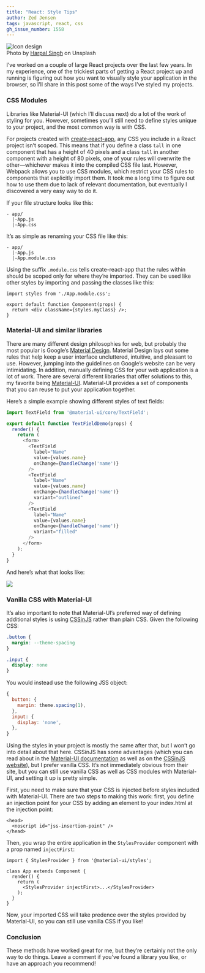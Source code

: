 ```yaml
---
title: "React: Style Tips"
author: Zed Jensen
tags: javascript, react, css
gh_issue_number: 1558
---
```


<img src="/blog/2019/09/28/react-style-tips/image-0.jpg" alt="Icon design" /><br>Photo by <a href="https://unsplash.com/photos/_zKxPsGOGKg">Harpal Singh</a> on Unsplash

I’ve worked on a couple of large React projects over the last few years. In my experience, one of the trickiest parts of getting a React project up and running is figuring out how you want to visually style your application in the browser, so I’ll share in this post some of the ways I’ve styled my projects.

### CSS Modules

Libraries like Material-UI (which I’ll discuss next) do a lot of the work of styling for you. However, sometimes you’ll still need to define styles unique to your project, and the most common way is with CSS.

For projects created with [create-react-app](https://github.com/facebook/create-react-app), any CSS you include in a React project isn’t scoped. This means that if you define a class `tall` in one component that has a height of 40 pixels and a class `tall` in another component with a height of 80 pixels, one of your rules will overwrite the other—whichever makes it into the compiled CSS file last. However, Webpack allows you to use CSS modules, which restrict your CSS rules to components that explicitly import them. It took me a long time to figure out how to use them due to lack of relevant documentation, but eventually I discovered a very easy way to do it.

If your file structure looks like this:

```
- app/
  |-App.js
  |-App.css
```

It’s as simple as renaming your CSS file like this:

```
- app/
  |-App.js
  |-App.module.css
```

Using the suffix `.module.css` tells create-react-app that the rules within should be scoped only for where they’re imported. They can be used like other styles by importing and passing the classes like this:

```
import styles from './App.module.css';

export default function Component(props) {
  return <div className={styles.myClass} />;
}
```

### Material-UI and similar libraries

There are many different design philosophies for web, but probably the most popular is Google’s [Material Design](https://material.io/design/). Material Design lays out some rules that help keep a user interface uncluttered, intuitive, and pleasant to use. However, jumping into the guidelines on Google’s website can be very intimidating. In addition, manually defining CSS for your web application is a lot of work. There are several different libraries that offer solutions to this, my favorite being [Material-UI](https://material-ui.com/). Material-UI provides a set of components that you can reuse to put your application together.

Here’s a simple example showing different styles of text fields:

```javascript
import TextField from '@material-ui/core/TextField';

export default function TextFieldDemo(props) {
  render() {
    return (
      <form>
        <TextField
          label="Name"
          value={values.name}
          onChange={handleChange('name')}
        />
        <TextField
          label="Name"
          value={values.name}
          onChange={handleChange('name')}
          variant="outlined"
        />
        <TextField
          label="Name"
          value={values.name}
          onChange={handleChange('name')}
          variant="filled"
        />
      </form>
    );
  }
}
```

And here’s what that looks like:

![](/blog/2019/09/28/react-style-tips/image-1.png)

### Vanilla CSS with Material-UI

It’s also important to note that Material-UI’s preferred way of defining additional styles is using [CSSinJS](https://cssinjs.org/) rather than plain CSS. Given the following CSS:

```css
.button {
  margin: --theme-spacing
}

.input {
  display: none
}
```

You would instead use the following JSS object:

```javascript
{
  button: {
    margin: theme.spacing(1),
  },
  input: {
    display: 'none',
  },
}
```

Using the styles in your project is mostly the same after that, but I won’t go into detail about that here. CSSinJS has some advantages (which you can read about in the [Material-UI documentation](https://material-ui.com/styles/basics/) as well as on the [CSSinJS website](https://cssinjs.org)), but I prefer vanilla CSS. It’s not immediately obvious from their site, but you can still use vanilla CSS as well as CSS modules with Material-UI, and setting it up is pretty simple. 

First, you need to make sure that your CSS is injected before styles included with Material-UI. There are two steps to making this work: first, you define an injection point for your CSS by adding an element to your index.html at the injection point:

```
<head>
  <noscript id="jss-insertion-point" />
</head>
```

Then, you wrap the entire application in the `StylesProvider` component with a prop named `injectFirst`:

```
import { StylesProvider } from '@material-ui/styles';

class App extends Component {
  render() {
    return (
      <StylesProvider injectFirst>...</StylesProvider>
    );
  }
}
```

Now, your imported CSS will take predence over the styles provided by Material-UI, so you can still use vanilla CSS if you like!

### Conclusion

These methods have worked great for me, but they’re certainly not the only way to do things. Leave a comment if you’ve found a library you like, or have an approach you recommend!
